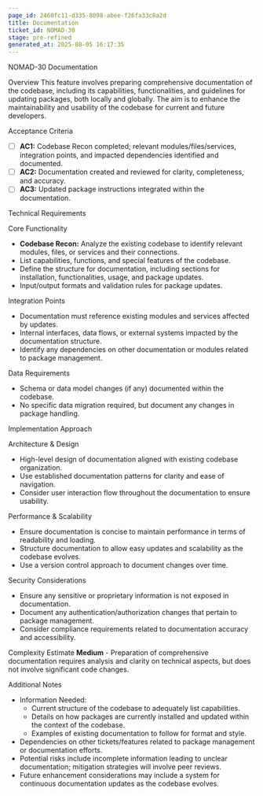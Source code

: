 ```yaml
---
page_id: 2460fc11-d335-8098-abee-f26fa33c8a2d
title: Documentation
ticket_id: NOMAD-30
stage: pre-refined
generated_at: 2025-08-05 16:17:35
---
```


NOMAD-30 Documentation

Overview
This feature involves preparing comprehensive documentation of the codebase, including its capabilities, functionalities, and guidelines for updating packages, both locally and globally. The aim is to enhance the maintainability and usability of the codebase for current and future developers.

Acceptance Criteria
- [ ] **AC1:** Codebase Recon completed; relevant modules/files/services, integration points, and impacted dependencies identified and documented.
- [ ] **AC2:** Documentation created and reviewed for clarity, completeness, and accuracy.
- [ ] **AC3:** Updated package instructions integrated within the documentation.

Technical Requirements

Core Functionality
- **Codebase Recon:** Analyze the existing codebase to identify relevant modules, files, or services and their connections.
- List capabilities, functions, and special features of the codebase.
- Define the structure for documentation, including sections for installation, functionalities, usage, and package updates.
- Input/output formats and validation rules for package updates.

Integration Points
- Documentation must reference existing modules and services affected by updates.
- Internal interfaces, data flows, or external systems impacted by the documentation structure.
- Identify any dependencies on other documentation or modules related to package management.

Data Requirements
- Schema or data model changes (if any) documented within the codebase.
- No specific data migration required, but document any changes in package handling.

Implementation Approach

Architecture & Design
- High-level design of documentation aligned with existing codebase organization.
- Use established documentation patterns for clarity and ease of navigation.
- Consider user interaction flow throughout the documentation to ensure usability.

Performance & Scalability
- Ensure documentation is concise to maintain performance in terms of readability and loading.
- Structure documentation to allow easy updates and scalability as the codebase evolves.
- Use a version control approach to document changes over time.

Security Considerations
- Ensure any sensitive or proprietary information is not exposed in documentation.
- Document any authentication/authorization changes that pertain to package management.
- Consider compliance requirements related to documentation accuracy and accessibility.

Complexity Estimate
**Medium** - Preparation of comprehensive documentation requires analysis and clarity on technical aspects, but does not involve significant code changes.

Additional Notes
- Information Needed:
  - Current structure of the codebase to adequately list capabilities.
  - Details on how packages are currently installed and updated within the context of the codebase.
  - Examples of existing documentation to follow for format and style.
- Dependencies on other tickets/features related to package management or documentation efforts.
- Potential risks include incomplete information leading to unclear documentation; mitigation strategies will involve peer reviews.
- Future enhancement considerations may include a system for continuous documentation updates as the codebase evolves.
